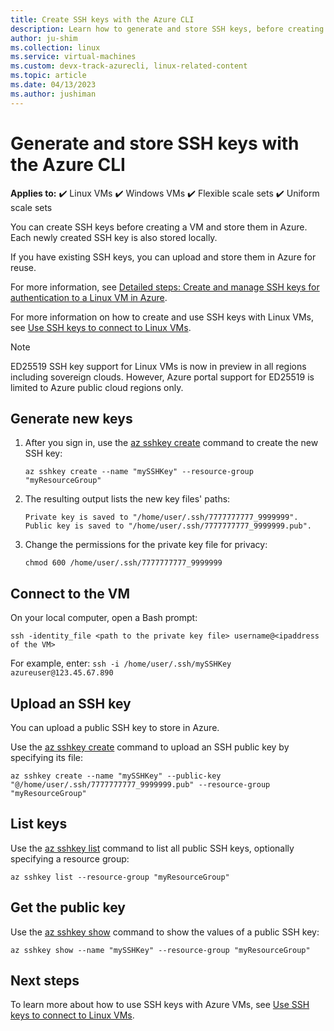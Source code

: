 ```yaml
---
title: Create SSH keys with the Azure CLI
description: Learn how to generate and store SSH keys, before creating a VM, with the Azure CLI for connecting to Linux VMs.
author: ju-shim
ms.collection: linux
ms.service: virtual-machines
ms.custom: devx-track-azurecli, linux-related-content
ms.topic: article
ms.date: 04/13/2023
ms.author: jushiman
---
```


# Generate and store SSH keys with the Azure CLI

**Applies to:** :heavy_check_mark: Linux VMs :heavy_check_mark: Windows VMs :heavy_check_mark: Flexible scale sets :heavy_check_mark: Uniform scale sets

You can create SSH keys before creating a VM and store them in Azure. Each newly created SSH key is also stored locally.

If you have existing SSH keys, you can upload and store them in Azure for reuse.

For more information, see [Detailed steps: Create and manage SSH keys for authentication to a Linux VM in Azure](./linux/create-ssh-keys-detailed.md).

For more information on how to create and use SSH keys with Linux VMs, see [Use SSH keys to connect to Linux VMs](./linux/ssh-from-windows.md).

> [!Note]
> ED25519 SSH key support for Linux VMs is now in preview in all regions including sovereign clouds. However, Azure portal support for ED25519 is limited to Azure public cloud regions only.

## Generate new keys

1. After you sign in, use the [az sshkey create](/cli/azure/sshkey#az-sshkey-create) command to create the new SSH key:

    ```azurecli
    az sshkey create --name "mySSHKey" --resource-group "myResourceGroup"
   ```

1. The resulting output lists the new key files' paths:

    ```azurecli
    Private key is saved to "/home/user/.ssh/7777777777_9999999".
    Public key is saved to "/home/user/.ssh/7777777777_9999999.pub".
   ```

1. Change the permissions for the private key file for privacy:

    ```azurecli
    chmod 600 /home/user/.ssh/7777777777_9999999
    ```

## Connect to the VM

On your local computer, open a Bash prompt:

```azurecli
ssh -identity_file <path to the private key file> username@<ipaddress of the VM>
```

For example, enter: `ssh -i /home/user/.ssh/mySSHKey azureuser@123.45.67.890`

## Upload an SSH key

You can upload a public SSH key to store in Azure.

Use the [az sshkey create](/cli/azure/sshkey#az-sshkey-create) command to upload an SSH public key by specifying its file:

```azurecli
az sshkey create --name "mySSHKey" --public-key "@/home/user/.ssh/7777777777_9999999.pub" --resource-group "myResourceGroup"
```

## List keys

Use the [az sshkey list](/cli/azure/sshkey#az-sshkey-list) command to list all public SSH keys, optionally specifying a resource group:

```azurecli
az sshkey list --resource-group "myResourceGroup"
```

## Get the public key

Use the [az sshkey show](/cli/azure/sshkey#az-sshkey-show) command to show the values of a public SSH key:

```azurecli
az sshkey show --name "mySSHKey" --resource-group "myResourceGroup"
```

## Next steps

To learn more about how to use SSH keys with Azure VMs, see [Use SSH keys to connect to Linux VMs](./linux/ssh-from-windows.md).
